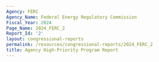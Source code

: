 ```yaml
---
Agency: FERC
Agency_Name: Federal Energy Regulatory Commission
Fiscal_Year: 2024
Page_Name: 2024_FERC_2
Report_Id: '2'
layout: congressional-reports
permalink: /resources/congressional-reports/2024_FERC_2
title: Agency High-Priority Program Report
---
```

